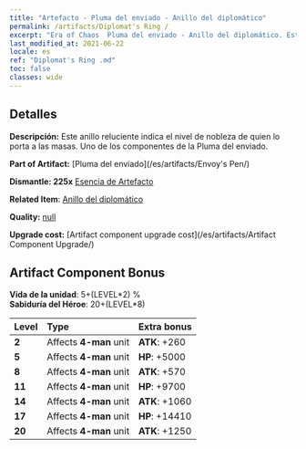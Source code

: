 ```yaml
---
title: "Artefacto - Pluma del enviado - Anillo del diplomático"
permalink: /artifacts/Diplomat's Ring /
excerpt: "Era of Chaos  Pluma del enviado - Anillo del diplomático. Este anillo reluciente indica el nivel de nobleza de quien lo porta a las masas. Uno de los componentes de la Pluma del enviado."
last_modified_at: 2021-06-22
locale: es
ref: "Diplomat's Ring .md"
toc: false
classes: wide
---
```




## Detalles

 **Descripción:** Este anillo reluciente indica el nivel de nobleza de quien lo porta a las masas. Uno de los componentes de la Pluma del enviado.

 **Part of Artifact:** [Pluma del enviado](/es/artifacts/Envoy's Pen/)

 **Dismantle: 225x** [Esencia de Artefacto](/ItemsES/con_905/)

 **Related Item**: [Anillo del diplomático](/es/Items/art_2157/)

 **Quality:** [null](/es/artifacts/null/)

 **Upgrade cost:** [Artifact component upgrade cost](/es/artifacts/Artifact Component Upgrade/)

## Artifact Component Bonus

  **Vida de la unidad**: 5+(LEVEL\*2) %<br/>**Sabiduría del Héroe**: 20+(LEVEL\*8)

  |  Level  | Type |    Extra bonus  | 
  |:--------|:-----|:----------------| 
  | **2** | Affects **4-man** unit | **ATK**: +260 | 
  | **5** | Affects **4-man** unit | **HP**: +5000 | 
  | **8** | Affects **4-man** unit | **ATK**: +570 | 
  | **11** | Affects **4-man** unit | **HP**: +9700 | 
  | **14** | Affects **4-man** unit | **ATK**: +1060 | 
  | **17** | Affects **4-man** unit | **HP**: +14410 | 
  | **20** | Affects **4-man** unit | **ATK**: +1250 | 
